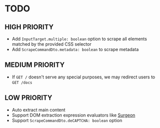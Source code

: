 # TODO

## HIGH PRIORITY

- Add `InputTarget.multiple: boolean` option to scrape all elements matched by the provided CSS selector
- Add `ScrapeCommandDto.metadata: boolean` to scrape metadata

## MEDIUM PRIORITY

- If `GET /` doesn't serve any special purposes, we may redirect users to `GET /docs`

## LOW PRIORITY

- Auto extract main content
- Support DOM extraction expression evaluators like [Surgeon](https://github.com/gajus/surgeon)
- Support `ScrapeCommandDto.deCAPTCHA: boolean` option
